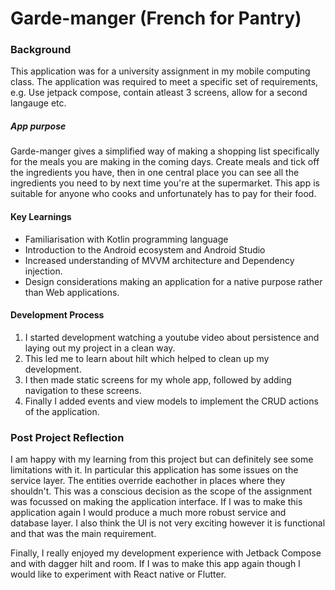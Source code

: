 
# Garde-manger (French for Pantry)

### Background
This application was for a university assignment in my mobile computing class. The application was required
to meet a specific set of requirements, e.g. Use jetpack compose, contain atleast 3 screens, allow for a second langauge etc.

##### App purpose
Garde-manger gives a simplified way of making a shopping list specifically for the meals you 
are making in the coming days. Create meals and tick off the ingredients you have, then in one central
place you can see all the ingredients you need to by next time you're at the supermarket. This app is
suitable for anyone who cooks and unfortunately has to pay for their food.

#### Key Learnings
 - Familiarisation with Kotlin programming language
 - Introduction to the Android ecosystem and Android Studio
 - Increased understanding of MVVM architecture and Dependency injection.
 - Design considerations making an application for a native purpose rather than Web applications.

#### Development Process

1. I started development watching a youtube video about persistence and laying out my project in a clean way.
2. This led me to learn about hilt which helped to clean up my development.
3. I then made static screens for my whole app, followed by adding navigation to these screens.
4. Finally I added events and view models to implement the CRUD actions of the application.

### Post Project Reflection
I am happy with my learning from this project but can definitely see some limitations with it. In particular this application has some issues
on the service layer. The entities override eachother in places where they shouldn't. This was a conscious decision as the scope of the assignment was focussed on making the application interface. If I was to make this application again I would produce a much more robust service and database layer. I also think the UI is not very exciting however it is functional and that was the main requirement.

Finally, I really enjoyed my development experience with Jetback Compose and with dagger hilt and room. If I was to make this app again though I would like to experiment with React native or Flutter.
